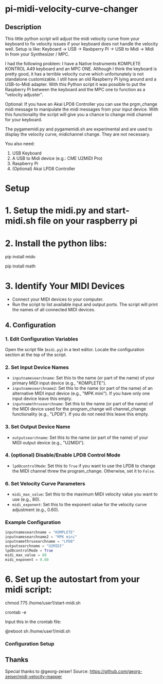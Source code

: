 # pi-midi-velocity-curve-changer
## Description 
This little python script will adjust the midi velocity curve from your keyboard to fix velocity issues if your keyboard does not handle the velocity well. 
Setup is like: Keyboard -> USB -> Rasbperry PI -> USB to Midi -> Midi In from your Synthesizer / MPC.

I had the following problem:
I have a Native Instruments KOMPLETE KONTROL A49 keyboard and an MPC ONE.
Although I think the keyboard is pretty good, it has a terrible velocity curve which unfortunately is not standalone customizable. I still have an old Raspberry Pi lying around and a USB-to-Midi adapter. With this Python script it was possible to put the Raspberry Pi between the keyboard and the MPC one to function as a “velocity adjuster”.

Optional: If you have an Akai LPD8 Controller you can use the prgm_change midi message to manipulate the midi messages from your input device.
With this functionality the script will give you a chance to change midi channel for your keyboard. 

The pygamemidi.py and pygamemidi.sh are experimental and are used to display the velocity curve, midichannel change. They are not necessary.

You also need: 

1. USB Keyboard
2. A USB to Midi device (e.g.: CME U2MIDI Pro)
3. Raspberry Pi
4. (Optional) Akai LPD8 Controller


# Setup 

# 1. Setup the midi.py and start-midi.sh file on your raspberry pi
# 2. Install the python libs:
   
   pip install mido

   pip install math
# 3. Identify Your MIDI Devices
   - Connect your MIDI devices to your computer.
   - Run the script to list available input and output ports. The script will print the names of all connected MIDI devices.
   

## 4. Configuration

### 1. Edit Configuration Variables

Open the script file (`midi.py`) in a text editor. Locate the configuration section at the top of the script.

### 2. Set Input Device Names

- `inputnamesearchname`: Set this to the name (or part of the name) of your primary MIDI input device (e.g., "KOMPLETE").
- `inputnamesearchname2`: Set this to the name (or part of the name) of an alternative MIDI input device (e.g., "MPK mini"). If you have only one input device leave this empty. 
- `inputnamethrusearchname`: Set this to the name (or part of the name) of the MIDI device used for the program_change will channel_change functionality (e.g., "LPD8"). If you do not need this leave this empty. 

### 3. Set Output Device Name

- `outputsearchname`: Set this to the name (or part of the name) of your MIDI output device (e.g., "U2MIDI").

### 4. (optional) Disable/Enable LPD8 Control Mode

- `lpd8controlMode`: Set this to `True` if you want to use the LPD8 to change the MIDI channel threw the program_change. Otherwise, set it to `False`.

### 6. Set Velocity Curve Parameters

- `midi_max_value`: Set this to the maximum MIDI velocity value you want to use (e.g., 80).
- `midi_exponent`: Set this to the exponent value for the velocity curve adjustment (e.g., 0.60).

### Example Configuration

```python
inputnamesearchname = "KOMPLETE"
inputnamesearchname2 = "MPK mini"
inputnamethrusearchname = "LPD8"
outputsearchname = "U2MIDI"
lpd8controlMode = True
midi_max_value = 80
midi_exponent = 0.60
```

# 6. Set up the autostart from your midi script:
   
   chmod 775 /home/user1/start-midi.sh
   
   crontab -e
   
   Input this in the crontab file:
   
   @reboot sh /home/user1/midi.sh

   ### Configuration Setup


## Thanks

Special thanks to @georg-zeiser!
Source: https://github.com/georg-zeiser/midi-velocity-mapper


